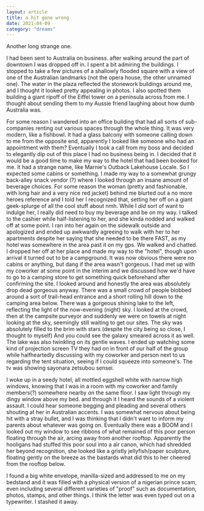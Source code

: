 ```yaml
---
layout: article
title: a hit gone wrong
date: 2021-04-09
category: "dreams"
---
```


Another long strange one.
<!-- excerpt -->


I had been sent to Australia on business.
after walking around the part of downtown I was dropped off in. I spent a bit admiring the buildings. I stopped to take a few pictures of a shallowly flooded square with a view of one of the Australian landmarks (not the opera house, the other unnamed one). The water in the plaza reflected the stonework buildings around me, and I thought it looked pretty appealing in photos. I also spotted them building a giant ripoff of the Eiffel tower on a peninsula across from me.
I thought about sending them to my Aussie friend laughing about how dumb Australia was. 

For some reason I wandered into an office building that had all sorts of sub-companies renting out various spaces through the whole thing. It was very modern, like a fishbowl. It had a glass balcony with someone calling down to me from the opposite end, apparently I looked like someone who had an appointment with them? Eventually I took a call from my boss and decided to elegantly dip out of this place I had no business being in.
I decided that it would be a good time to make my way to the hotel that had been booked for me. It had a strange name, like Marnie's Outback Lakehouse Locale. So I expected some cabins or something. 
I made my way to a somewhat grungy back-alley snack vendor (?) where I looked through an insane amount of beverage choices. For some reason the woman (pretty and fashionable, with long hair and a very nice red jacket) behind me blurted out a no more heroes reference and I told her I recognized that, setting her off on a giant geek-splurge of all the cool stuff about nmh. While I *did* sort of want to indulge her, I really did need to buy my beverage and be on my way. I talked to the cashier while half-listening to her, and she kinda nodded and walked off at some point. 
I ran into her again on the sidewalk outside and apologized and ended up awkwardly agreeing to walk with her to her apartments despite her saying that she needed to be there FAST, as my hotel was somewhere in the area past it on my gps. We walked and chatted. 
I dropped her off at her place and made my way to the "hotel", though upon arrival it turned out to be a campground. It was now obvious there were no cabins or anything, but dang if the area wasn't gorgeous. I had met up with my coworker at some point in the interim and we discussed how we'd have to go to a camping store to get something quick beforehand after confirming the site. I looked around and honestly the area was absolutely drop dead gorgeous anyway. 
There was a small crowd of people blobbed around a sort of trail-head entrance and a short rolling hill down to the camping area below. There was a gorgeous shining lake to the left, reflecting the light of the now-evening (night) sky. 
I looked at the crowd, then at the campsite purveyor and suddenly we were on towels at night looking at the sky, seemingly still waiting to get our sites. The sky was absolutely filled to the brim with stars (despite the city being so close, I thought to myself) And you could see the galaxy smeared across it as well. The lake was also twinkling on its gentle waves.
I ended up watching some kind of projection screen TV they had on in front of our half of the group while halfheartedly discussing with my coworker and person next to us regarding the tent situation, seeing if I could squeeze into someone's. The tv was showing sayonara zetsubou sensei.

I woke up in a seedy hotel, all mottled eggshell white with narrow high windows, knowing that I was in a room with my coworker and family members(?) somewhere nearby on the same floor. I saw light through my dingy window above my bed. and through it I heard the sounds of a violent assault. I could hear someone begging and pleading and several others shouting at her in Australian accents. I was somewhat nervous about being hit with a stray bullet, and I was thinking that I didn't want to inform my parents about whatever was going on. 
Eventually there was a BOOM and I looked out my window to see ribbons of what remained of this poor person floating through the air, arcing away from another rooftop. Apparently the hooligans had stuffed this poor soul into a air canon, which had shredded her beyond recognition, she looked like a gristly jellyfish/paper sculpture, floating gently on the breeze as the bastards what did this to her cheered from the rooftop below. 

I found a big white envelope, manilla-sized and addressed to me on my bedstand and it was filled with a physical version of a nigerian prince scam, even including several different varieties of "proof" such as documentation, photos, stamps, and other things. I think the letter was even typed out on a typewriter. I stashed it away. 
